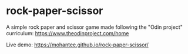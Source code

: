 # rock-paper-scissor
A simple rock paper and scissor game made following the "Odin project" curriculum: https://www.theodinproject.com/home

Live demo: https://mohantee.github.io/rock-paper-scissor/
